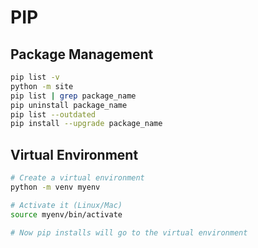 # PIP 

## Package Management

```bash
pip list -v
python -m site
pip list | grep package_name
pip uninstall package_name
pip list --outdated
pip install --upgrade package_name
```

## Virtual Environment

```bash
# Create a virtual environment
python -m venv myenv

# Activate it (Linux/Mac)
source myenv/bin/activate

# Now pip installs will go to the virtual environment
```
